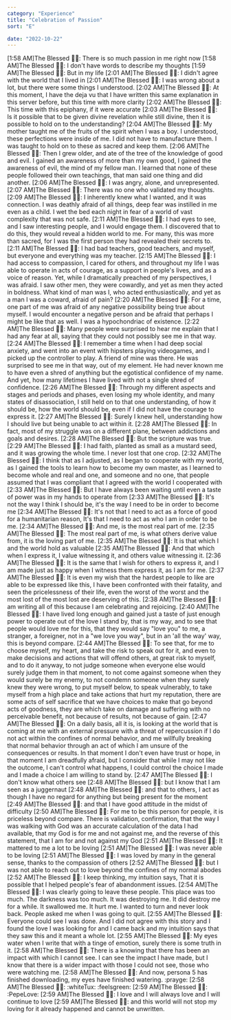 ```yaml
---
category: "Experience" 
title: "Celebration of Passion"
sort: "E" 

date: "2022-10-22"
---
```


[1:58 AM]The Blessed 🧞✨: There is so much passion in me right now
[1:58 AM]The Blessed 🧞✨: I don't have words to describe my thoughts
[1:59 AM]The Blessed 🧞✨: But in my life
[2:01 AM]The Blessed 🧞✨: I didn't agree with the world that I lived in
[2:01 AM]The Blessed 🧞✨: I was wrong about a lot, but there were some things I understood.
[2:02 AM]The Blessed 🧞✨: At this moment, I have the deja vu that I have written this same explanation in this server before, but this time with more clarity
[2:02 AM]The Blessed 🧞✨: This time with this epiphany, if it were accurate
[2:03 AM]The Blessed 🧞✨: Is it possible that to be given divine revelation while still divine, then it is possible to hold on to the understanding?
[2:04 AM]The Blessed 🧞✨: My mother taught me of the fruits of the spirit when I was a boy. 
I understood, these perfections were inside of me. 
I did not have to manufacture them. 
I was taught to hold on to these as sacred and keep them.
[2:06 AM]The Blessed 🧞✨: Then I grew older, and ate of the tree of the knowledge of good and evil. I gained an awareness of more than my own good, I gained the awareness of evil, the mind of my fellow man. 
I learned that none of these people followed their own teachings, 
that man said one thing and did another.
[2:06 AM]The Blessed 🧞✨: I was angry, alone, and unrepresented.
[2:07 AM]The Blessed 🧞✨: There was no one who validated my thoughts.
[2:09 AM]The Blessed 🧞✨: I inherently knew what I wanted, and it was connection. I was deathly afraid of all things, deep fear was instilled in me even as a child. I wet the bed each night in fear of a world of vast complexity that was not safe.
[2:11 AM]The Blessed 🧞✨: I had eyes to see, and I saw interesting people, and I would engage them. I discovered that to do this, they would reveal a hidden world to me. For many, this was more than sacred, for I was the first person they had revealed their secrets to.
[2:11 AM]The Blessed 🧞✨: I had bad teachers, good teachers, and myself, but everyone and everything was my teacher.
[2:15 AM]The Blessed 🧞✨: I had access to compassion, I cared for others, and throughout my life I was able to operate in acts of courage, as a support in people's lives, and as a voice of reason. 
Yet, while I dramatically preached of my perspectives, I was afraid. 
I saw other men, they were cowardly, and yet as men they acted in boldness. 
What kind of man was I, who acted enthusiastically, and yet as a man I was a coward, afraid of pain?
[2:20 AM]The Blessed 🧞✨: For a time, one part of me was afraid of any negative possibility being true about myself. I would encounter a negative person and be afraid that perhaps I might be like that as well. I was a hypochondriac of existence.
[2:22 AM]The Blessed 🧞✨: Many people were surprised to hear me explain that I had any fear at all, saying that they could not possibly see me in that way.
[2:24 AM]The Blessed 🧞✨: I remember a time when I had deep social anxiety, 
and went into an event with hipsters playing videogames, and I picked up the controller to play. 
A friend of mine was there. 
He was surprised to see me in that way, out of my element. 
He had never known me to have even a shred of anything but the egotistical confidence of my name. 
And yet, how many lifetimes I have lived with not a single shred of confidence.
[2:26 AM]The Blessed 🧞✨: Through my different aspects and stages and periods and phases, 
even losing my whole identity, and many states of disassociation, 
I still held on to that one understanding, of how it should be, how the world should be, 
even if I did not have the courage to express it.
[2:27 AM]The Blessed 🧞✨: Surely I knew hell, understanding how I should live but being unable to act within it.
[2:28 AM]The Blessed 🧞✨: In fact, most of my struggle was on a different plane, between addictions and goals and desires.
[2:28 AM]The Blessed 🧞✨: But the scripture was true.
[2:29 AM]The Blessed 🧞✨: I had faith, planted as small as a mustard seed, and it was growing the whole time. I never lost that one crop.
[2:32 AM]The Blessed 🧞✨: I think that as I adjusted, as I began to cooperate with my world, 
as I gained the tools to learn how to become my own master, 
as I learned to become whole and real and one,
and someone and no one, 
that people assumed that I was compliant 
that I agreed with the world I cooperated with
[2:33 AM]The Blessed 🧞✨: But I have always been waiting until even a taste of power was in my hands to operate from
[2:33 AM]The Blessed 🧞✨: It's not the way I think I should be, it's the way I need to be in order to become me
[2:34 AM]The Blessed 🧞✨: It's not that I need to act as a force of good for a humanitarian reason, 
It's that I need to act as who I am in order to be me.
[2:34 AM]The Blessed 🧞✨: And me, is the most real part of me.
[2:35 AM]The Blessed 🧞✨: The most real part of me, is what others derive value from, it is the loving part of me.
[2:35 AM]The Blessed 🧞✨: It is that which I and the world hold as valuable
[2:35 AM]The Blessed 🧞✨: And that which when I express it, I value witnessing it, and others value witnessing it.
[2:36 AM]The Blessed 🧞✨: It is the same that I wish for others to express it, and I am made just as happy when I witness them express it, as I am for me.
[2:37 AM]The Blessed 🧞✨: It is even my wish that the hardest people to like are able to be expressed like this, I have been confronted with their fatality, and seen the pricelessness of their life, even the worst of the worst and the most lost of the most lost are deserving of this.
[2:38 AM]The Blessed 🧞✨: I am writing all of this because I am celebrating and rejoicing.
[2:40 AM]The Blessed 🧞✨: I have lived long enough and gained just a taste of just enough power to operate out of the love I stand by, that is my way, 
and to see that people would love me for this, 
that they would say "love you" to me, a stranger, a foreigner, 
not in a "we love you way", but in an 'all the way' way, 
this is beyond compare.
[2:44 AM]The Blessed 🧞✨: To see that, for me to choose myself, my heart, and take the risk to speak out for it, and even to make decisions and actions that will offend others, at great risk to myself, and to do it anyway, 
to not judge someone when everyone else would surely judge them in that moment, 
to not come against someone when they would surely be my enemy, 
to not condemn someone when they surely knew they were wrong, 
to put myself below, to speak vulnerably, 
to take myself from a high place and take actions that hurt my reputation, 
there are some acts of self sacrifice that we have choices to make that go beyond acts of goodness, they are which take on damage and suffering with no perceivable benefit, not because of results, not because of gain.
[2:47 AM]The Blessed 🧞✨: On a daily basis, all it is, is looking at the world that is coming at me with an external pressure with a threat of repercussion if I do not act within the confines of normal behavior, 
and me willfully breaking that normal behavior through an act of which I am unsure of the consequences or results. 
In that moment I don't even have trust or hope, in that moment I am dreadfully afraid, 
but I consider that while I may not like the outcome, I can't control what happens, I could control the choice I made and I made a choice I am willing to stand by.
[2:47 AM]The Blessed 🧞✨: I don't know what others see
[2:48 AM]The Blessed 🧞✨: but I know that I am seen as a juggernaut
[2:48 AM]The Blessed 🧞✨: and that to others, I act as though I have no regard for anything but being present for the moment
[2:49 AM]The Blessed 🧞✨: and that I have good attitude in the midst of difficulty
[2:50 AM]The Blessed 🧞✨: For me to be this person for people, it is priceless beyond compare. There is validation, confirmation, that the way I was walking with God was an accurate calculation of the data I had available, that my God is for me and not against me, and the reverse of this statement, that I am for and not against my God
[2:51 AM]The Blessed 🧞✨: It mattered to me a lot to be loving
[2:51 AM]The Blessed 🧞✨: I was never able to be loving
[2:51 AM]The Blessed 🧞✨: I was loved by many in the general sense, thanks to the compassion of others
[2:52 AM]The Blessed 🧞✨: but I was not able to reach out to love beyond the confines of my normal abodes
[2:52 AM]The Blessed 🧞✨: I keep thinking, my intuition says, 
That it is possible that I helped people's fear of abandonment issues.
[2:54 AM]The Blessed 🧞✨: I was clearly going to leave these people. This place was too much. The darkness was too much. It was destroying me. It did destroy me for a while. It swallowed me. It hurt me. I wanted to turn and never look back. People asked me when I was going to quit.
[2:55 AM]The Blessed 🧞✨: Everyone could see I was done. And I did not agree with this story and I found the love I was looking for and I came back and my intuition says that they saw this and it meant a whole lot.
[2:55 AM]The Blessed 🧞✨: My eyes water when I write that with a tinge of emotion, surely there is some truth in it.
[2:58 AM]The Blessed 🧞✨: There is a knowing that there has been an impact with which I cannot see. I can see the impact I have made, but I know that there is a wider impact with those I could not see, those who were watching me.
[2:58 AM]The Blessed 🧞✨: And now, persona 5 has finished downloading, my eyes have finished watering. :prayge:
[2:58 AM]The Blessed 🧞✨: :whiteTux: :feelsgreen:
[2:59 AM]The Blessed 🧞✨: :PepeLove:
[2:59 AM]The Blessed 🧞✨: I love and I will always love and I will continue to love
[2:59 AM]The Blessed 🧞✨: and this world will not stop my loving for it already happened and cannot be unwritten.
